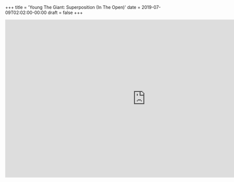 +++
title = 'Young The Giant: Superposition (In The Open)'
date = 2019-07-09T02:02:00-00:00
draft = false
+++

<iframe width="896" height="504" src="https://www.youtube.com/embed/Cz-syZ0QZMw?si=byYv73jLr8G2OmS8" title="YouTube video player" frameborder="0" allow="accelerometer; autoplay; clipboard-write; encrypted-media; gyroscope; picture-in-picture; web-share" referrerpolicy="strict-origin-when-cross-origin" allowfullscreen></iframe>
